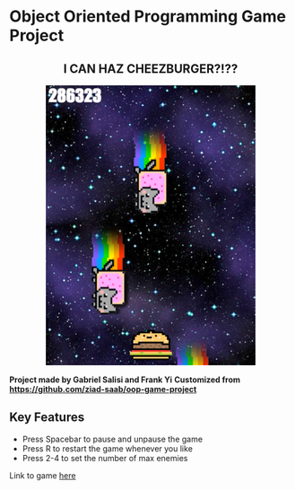 # Object Oriented Programming Game Project

<h2 align="center">I CAN HAZ CHEEZBURGER?!??</h2>
<p align="center"><img src="screenshot.png"></p>

**Project made by Gabriel Salisi and Frank Yi**
**Customized from https://github.com/ziad-saab/oop-game-project**

## Key Features
* Press Spacebar to pause and unpause the game
* Press R to restart the game whenever you like
* Press 2-4 to set the number of max enemies

Link to game [here](https://gabe-s5.github.io/oop-game-project/)
